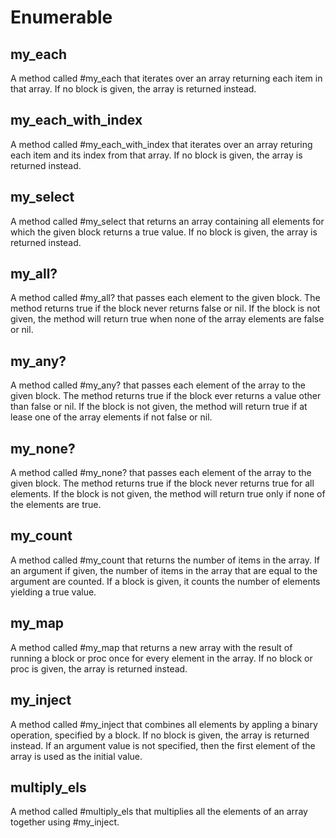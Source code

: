 # Enumerable

## my_each

A method called #my_each that iterates over an array returning each item in that array. If no block is given, the array is returned instead.

## my_each_with_index

A method called #my_each_with_index that iterates over an array returing each item and its index from that array. If no block is given, the array is returned instead.

## my_select 

A method called #my_select that returns an array containing all elements for which the given block returns a true value. If no block is given, the array is returned instead.

## my_all?

A method called #my_all? that passes each element to the given block. The method returns true if the block never returns false or nil. If the block is not given, the method will return true when none of the array elements are false or nil.

## my_any?

A method called #my_any? that passes each element of the array to the given block. The method returns true if the block ever returns a value other than false or nil. If the block is not given, the method will return true if at lease one of the array elements if not false or nil.

## my_none?

A method called #my_none? that passes each element of the array to the given block. The method returns true if the block never returns true for all elements. If the block is not given, the method will return true only if none of the elements are true. 

## my_count

A method called #my_count that returns the number of items in the array. If an argument if given, the number of items in the array that are equal to the argument are counted. If a block is given, it counts the number of elements yielding a true value.

## my_map

A method called #my_map that returns a new array with the result of running a block or proc once for every element in the array. If no block or proc is given, the array is returned instead. 

## my_inject

A method called #my_inject that combines all elements by appling a binary operation, specified by a block. If no block is given, the array is returned instead. If an argument value is not specified, then the first element of the array is used as the initial value.

## multiply_els

A method called #multiply_els that multiplies all the elements of an array together using #my_inject.